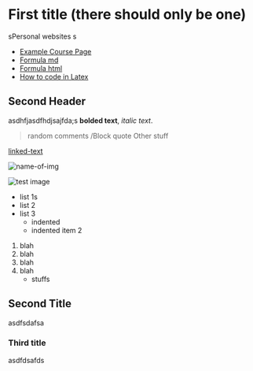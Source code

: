 # First title (there should only be one)

sPersonal websites
s

- [Example Course Page](example.md)
- [Formula md](formulas.md)
- [Formula html](formulas.html)
- [How to code in Latex](syntax.md)
  
## Second Header

asdhfjasdfhdjsajfda;s **bolded text**, *italic text*.

> random comments
> /Block quote
> Other stuff

[linked-text](actual_link)

![name-of-img](https://i.ytimg.com/vi/Sg14jNbBb-8/hqdefault.jpg)

![test image](https://photos.google.com/photo/AF1QipPzRq4V-Jxl4r8cmfkyVX7XWfw7gTWQSgtWp-ya)

- list 1s
- list 2
- list 3
  - indented
  - indented item 2

1. blah
2. blah
3. blah
4. blah
   - stuffs

## Second Title

asdfsdafsa

### Third title

asdfdsafds
